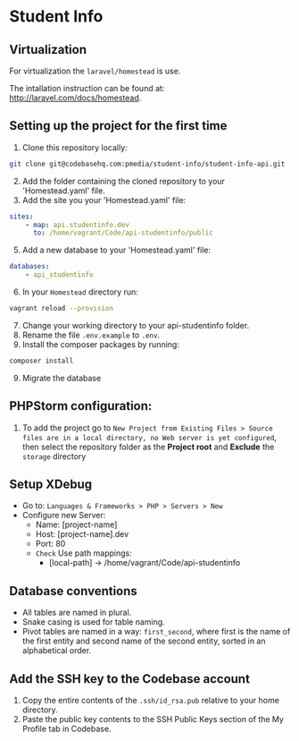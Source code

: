 # Student Info

## Virtualization
For virtualization the `laravel/homestead` is use.

The intallation instruction can be found at: http://laravel.com/docs/homestead.

## Setting up the project for the first time
1. Clone this repository locally:

``` bash
git clone git@codebasehq.com:pmedia/student-info/student-info-api.git
```

2. Add the folder containing the cloned repository to your 'Homestead.yaml' file.
3. Add the site you your 'Homestead.yaml' file:

``` yaml
sites:
    - map: api.studentinfo.dev
      to: /home/vagrant/Code/api-studentinfo/public
```

5. Add a new database to your 'Homestead.yaml' file:

``` yaml
databases:
    - api_studentinfo
```

6. In your `Homestead` directory run:

``` bash
vagrant reload --provision
```

7. Change your working directory to your api-studentinfo folder.
8. Rename the file `.env.example` to `.env`.
9. Install the composer packages by running:

``` bash
composer install
```

9. Migrate the database

## PHPStorm configuration:
1. To add the project go to `New Project from Existing Files > Source files are in a local directory, no Web server is yet configured`, then select the repository folder as the **Project root** and **Exclude** the `storage` directory

## Setup XDebug
- Go to: `Languages & Frameworks > PHP > Servers > New`
- Configure new Server:
    - Name: [project-name]
    - Host: [project-name].dev
    - Port: 80
    - `Check` Use path mappings:
	    - [local-path] -> /home/vagrant/Code/api-studentinfo

## Database conventions
- All tables are named in plural.
- Snake casing is used for table naming.
- Pivot tables are named in a way: `first_second`, where first is the name of the first entity and second name of the second entity, sorted in an alphabetical order.

## Add the SSH key to the Codebase account
1. Copy the entire contents of the `.ssh/id_rsa.pub` relative to your home directory.
2. Paste the public key contents to the SSH Public Keys section of the My Profile tab in Codebase.
